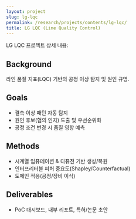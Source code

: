```yaml
---
layout: project
slug: lg-lqc
permalink: /research/projects/contents/lg-lqc/
title: LG LQC (Line Quality Control)
---
```


LG LQC 프로젝트 상세 내용:

## Background
라인 품질 지표(LQC) 기반의 공정 이상 탐지 및 원인 규명.

## Goals
- 결측·이상 패턴 자동 탐지
- 원인 후보(혐의 인자) 도출 및 우선순위화
- 공정 조건 변경 시 품질 영향 예측

## Methods
- 시계열 임퓨테이션 & 디퓨전 기반 생성/복원
- 인터프리터블 피처 중요도(Shapley/Counterfactual)
- 도메인 적응(공정/장비 이식)

## Deliverables
- PoC 대시보드, 내부 리포트, 특허/논문 초안
